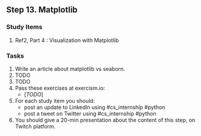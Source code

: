 ## Step 13. Matplotlib

### Study Items
  1. Ref2, Part 4 : Visualization with Matplotlib

### Tasks

 1. Write an article about matplotlib vs seaborn.
 2. TODO
 3. TODO
 4. Pass these exercises at exercism.io:
    - [*TODO*]
 5. For each study item you should:  
     - post an update to LinkedIn using #cs_internship #python  
     - post a tweet on Twitter using #cs_internship #python
 6. You should give a 20-min presentation about the content of this step, on Twitch platform.
